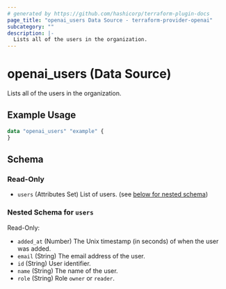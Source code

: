 ```yaml
---
# generated by https://github.com/hashicorp/terraform-plugin-docs
page_title: "openai_users Data Source - terraform-provider-openai"
subcategory: ""
description: |-
  Lists all of the users in the organization.
---
```


# openai_users (Data Source)

Lists all of the users in the organization.

## Example Usage

```terraform
data "openai_users" "example" {
}
```

<!-- schema generated by tfplugindocs -->
## Schema

### Read-Only

- `users` (Attributes Set) List of users. (see [below for nested schema](#nestedatt--users))

<a id="nestedatt--users"></a>
### Nested Schema for `users`

Read-Only:

- `added_at` (Number) The Unix timestamp (in seconds) of when the user was added.
- `email` (String) The email address of the user.
- `id` (String) User identifier.
- `name` (String) The name of the user.
- `role` (String) Role `owner` or `reader`.
